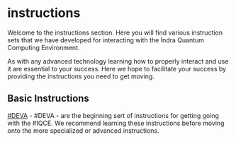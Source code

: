 # instructions

Welcome to the instructions section. Here you will find various instruction sets that we have developed for interacting with the Indra Quantum Computing  Environment.

As with any advanced technology learning how to properly interact and use it are essential to your success. Here we hope to facilitate your success by providing the instructions you need to get moving.

## Basic Instructions

[#DEVA](https://indra.ai/instructions/basic/deva.feecting) - #DEVA - are the beginning sert of instructions for getting going with the #IQCE. We recommend learning these instructions before moving onto the more specialized or advanced instructions.
